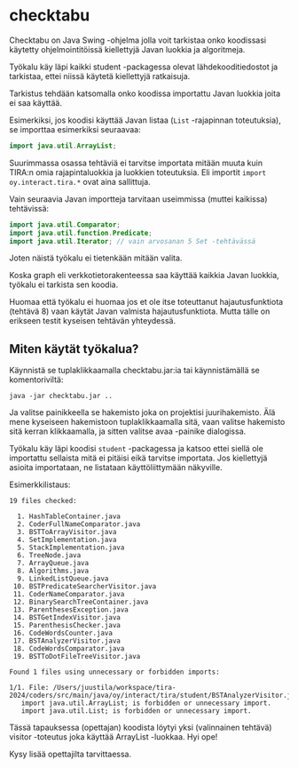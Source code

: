 # checktabu

Checktabu on Java Swing -ohjelma jolla voit tarkistaa onko koodissasi käytetty ohjelmointitöissä kiellettyjä Javan luokkia ja algoritmeja.

Työkalu käy läpi kaikki student -packagessa olevat lähdekooditiedostot ja tarkistaa, ettei niissä käytetä kiellettyjä ratkaisuja.

Tarkistus tehdään katsomalla onko koodissa importattu Javan luokkia joita ei saa käyttää.

Esimerkiksi, jos koodisi käyttää Javan listaa (`List` -rajapinnan toteutuksia), se importtaa esimerkiksi seuraavaa:

```Java
import java.util.ArrayList;
```

Suurimmassa osassa tehtäviä ei tarvitse importata mitään muuta kuin TIRA:n omia rajapintaluokkia ja luokkien toteutuksia. Eli importit `import oy.interact.tira.*` ovat aina sallittuja.


Vain seuraavia Javan importteja tarvitaan useimmissa (muttei kaikissa) tehtävissä:

```Java
import java.util.Comparator;
import java.util.function.Predicate;
import java.util.Iterator; // vain arvosanan 5 Set -tehtävässä
```

Joten näistä työkalu ei tietenkään mitään valita.

Koska graph eli verkkotietorakenteessa saa käyttää kaikkia Javan luokkia, työkalu ei tarkista sen koodia.

Huomaa että työkalu ei huomaa jos et ole itse toteuttanut hajautusfunktiota (tehtävä 8) vaan käytät Javan valmista hajautusfunktiota. Mutta tälle on erikseen testit kyseisen tehtävän yhteydessä.


## Miten käytät työkalua?

Käynnistä se tuplaklikkaamalla checktabu.jar:ia tai käynnistämällä se komentoriviltä:

```console
java -jar checktabu.jar ..
```

Ja valitse painikkeella se hakemisto joka on projektisi juurihakemisto. Älä mene kyseiseen hakemistoon tuplaklikkaamalla sitä, vaan valitse hakemisto sitä kerran klikkaamalla, ja sitten valitse avaa -painike dialogissa.

Työkalu käy läpi koodisi `student` -packagessa ja katsoo ettei siellä ole importattu sellaista mitä ei pitäisi eikä tarvitse importata. Jos kiellettyjä asioita importataan, ne listataan käyttöliittymään näkyville.

Esimerkkilistaus:

```
19 files checked:

  1. HashTableContainer.java
  2. CoderFullNameComparator.java
  3. BSTToArrayVisitor.java
  4. SetImplementation.java
  5. StackImplementation.java
  6. TreeNode.java
  7. ArrayQueue.java
  8. Algorithms.java
  9. LinkedListQueue.java
 10. BSTPredicateSearcherVisitor.java
 11. CoderNameComparator.java
 12. BinarySearchTreeContainer.java
 13. ParenthesesException.java
 14. BSTGetIndexVisitor.java
 15. ParenthesisChecker.java
 16. CodeWordsCounter.java
 17. BSTAnalyzerVisitor.java
 18. CodeWordsComparator.java
 19. BSTToDotFileTreeVisitor.java

Found 1 files using unnecessary or forbidden imports:

1/1. File: /Users/juustila/workspace/tira-2024/coders/src/main/java/oy/interact/tira/student/BSTAnalyzerVisitor.java
   import java.util.ArrayList; is forbidden or unnecessary import.
   import java.util.List; is forbidden or unnecessary import.
```

Tässä tapauksessa (opettajan) koodista löytyi yksi (valinnainen tehtävä) visitor -toteutus joka käyttää ArrayList -luokkaa. Hyi ope!

Kysy lisää opettajilta tarvittaessa.


